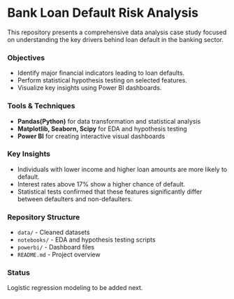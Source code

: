 # Bank Loan Default Risk Analysis

This repository presents a comprehensive data analysis case study focused on understanding the key drivers behind loan default in the banking sector.

### Objectives
- Identify major financial indicators leading to loan defaults.
- Perform statistical hypothesis testing on selected features.
- Visualize key insights using Power BI dashboards.

### Tools & Techniques
- **Pandas(Python)** for data transformation and statistical analysis
- **Matplotlib, Seaborn, Scipy** for EDA and hypothesis testing
- **Power BI** for creating interactive visual dashboards

### Key Insights
- Individuals with lower income and higher loan amounts are more likely to default.
- Interest rates above 17% show a higher chance of default.
- Statistical tests confirmed that these features significantly differ between defaulters and non-defaulters.

### Repository Structure
- `data/` - Cleaned datasets
- `notebooks/` - EDA and hypothesis testing scripts
- `powerbi/` - Dashboard files
- `README.md` - Project overview

### Status
Logistic regression modeling to be added next.
